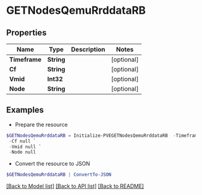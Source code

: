 # GETNodesQemuRrddataRB
## Properties

Name | Type | Description | Notes
------------ | ------------- | ------------- | -------------
**Timeframe** | **String** |  | [optional] 
**Cf** | **String** |  | [optional] 
**Vmid** | **Int32** |  | [optional] 
**Node** | **String** |  | [optional] 

## Examples

- Prepare the resource
```powershell
$GETNodesQemuRrddataRB = Initialize-PVEGETNodesQemuRrddataRB  -Timeframe null `
 -Cf null `
 -Vmid null `
 -Node null
```

- Convert the resource to JSON
```powershell
$GETNodesQemuRrddataRB | ConvertTo-JSON
```

[[Back to Model list]](../README.md#documentation-for-models) [[Back to API list]](../README.md#documentation-for-api-endpoints) [[Back to README]](../README.md)

